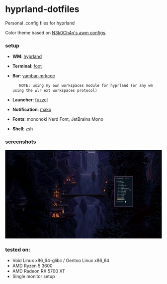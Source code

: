 # hyprland-dotfiles
Personal .config files for hyprland

Color theme based on [N3k0Ch4n's awm configs](https://github.com/N3k0Ch4n/dotRice).


### setup
- **WM**: [hyprland](https://github.com/hyprwm/hyprland)
- **Terminal**: [foot](https://codeberg.org/dnkl/foot)
- **Bar**: [yambar-mrkcee](https://codeberg.org/mrkcee/yambar)

         NOTE: using my own workspaces module for hyprland (or any wm using the wlr ext workspaces protocol)

- **Launcher**: [fuzzel](https://codeberg.org/dnkl/fuzzel)
- **Notification**: [mako](https://github.com/emersion/mako)
- **Fonts**: mononoki Nerd Font, JetBrains Mono
- **Shell**: zsh


### screenshots
![screenshot](screenshots/fetsh.jpg "fet.sh information")


### tested on:
- Void Linux x86_64-glibc / Gentoo Linux x86_64
- AMD Ryzen 5 3600
- AMD Radeon RX 5700 XT
- Single monitor setup

